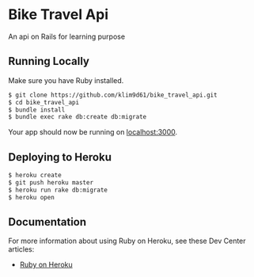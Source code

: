 # Bike Travel Api

An api on Rails for learning purpose

## Running Locally

Make sure you have Ruby installed.

```sh
$ git clone https://github.com/klim9d61/bike_travel_api.git
$ cd bike_travel_api
$ bundle install
$ bundle exec rake db:create db:migrate
```

Your app should now be running on [localhost:3000](http://localhost:3000/).

## Deploying to Heroku

```sh
$ heroku create
$ git push heroku master
$ heroku run rake db:migrate
$ heroku open
```

## Documentation

For more information about using Ruby on Heroku, see these Dev Center articles:

- [Ruby on Heroku](https://devcenter.heroku.com/categories/ruby)

